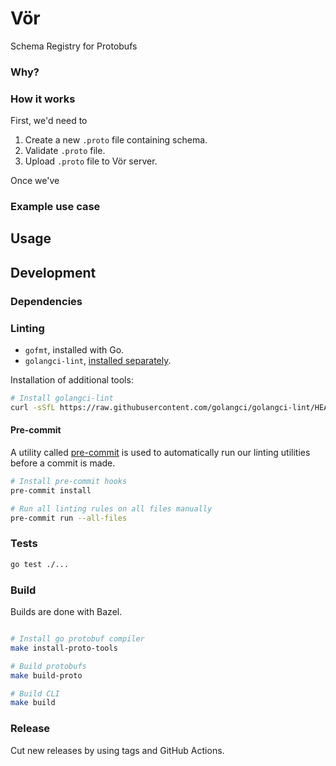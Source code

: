 # Vör

Schema Registry for Protobufs

### Why?

### How it works

First, we'd need to

1. Create a new `.proto` file containing schema.
2. Validate `.proto` file.
3. Upload `.proto` file to Vör server.

Once we've

### Example use case

## Usage

## Development

### Dependencies

### Linting

- `gofmt`, installed with Go.
- `golangci-lint`, [installed separately](https://golangci-lint.run/welcome/install/#local-installation).

Installation of additional tools:

```bash
# Install golangci-lint
curl -sSfL https://raw.githubusercontent.com/golangci/golangci-lint/HEAD/install.sh | sh -s -- -b $(go env GOPATH)/bin v2.1.6
```

#### Pre-commit

A utility called [pre-commit](https://pre-commit.com) is used to automatically run our linting utilities before a commit
is made.

```bash
# Install pre-commit hooks
pre-commit install

# Run all linting rules on all files manually
pre-commit run --all-files
```

### Tests

```bash
go test ./...
```

### Build

Builds are done with Bazel.

```bash

# Install go protobuf compiler
make install-proto-tools

# Build protobufs
make build-proto

# Build CLI
make build
```

### Release

Cut new releases by using tags and GitHub Actions.

```bash

```

